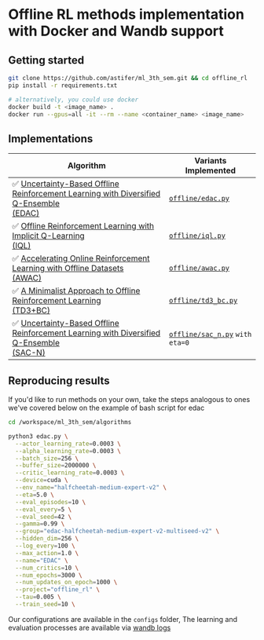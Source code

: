# Offline RL methods implementation with Docker and Wandb support


## Getting started
```bash
git clone https://github.com/astifer/ml_3th_sem.git && cd offline_rl
pip install -r requirements.txt

# alternatively, you could use docker
docker build -t <image_name> .
docker run --gpus=all -it --rm --name <container_name> <image_name>
```

## Implementations
| Algorithm                                                                                                                       | Variants Implemented                                  |
|---------------------------------------------------------------------------------------------------------------------------------|-------------------------------------------------------|
| ✅ [Uncertainty-Based Offline Reinforcement Learning with Diversified Q-Ensemble <br>(EDAC)](https://arxiv.org/abs/2110.01548)  | [`offline/edac.py`](algorithms/edac.py)               |
| ✅ [Offline Reinforcement Learning with Implicit Q-Learning <br>(IQL)](https://arxiv.org/abs/2110.06169)                        | [`offline/iql.py`](algorithms/iql.py)                 |
| ✅ [Accelerating Online Reinforcement Learning with Offline Datasets <br>(AWAC)](https://arxiv.org/abs/2006.09359)              | [`offline/awac.py`](algorithms/awac.py)               |
| ✅ [A Minimalist Approach to Offline Reinforcement Learning <br>(TD3+BC)](https://arxiv.org/abs/2106.06860)                     | [`offline/td3_bc.py`](algorithms/td3_bc.py)           |
| ✅ [Uncertainty-Based Offline Reinforcement Learning with Diversified Q-Ensemble <br>(SAC-N)](https://arxiv.org/abs/2110.01548) | [`offline/sac_n.py`](algorithms/edac.py) `with eta=0` |


## Reproducing results
If you'd like to run methods on your own, take the steps analogous to ones we've covered below on the example of bash script for edac
```bash
cd /workspace/ml_3th_sem/algorithms

python3 edac.py \
  --actor_learning_rate=0.0003 \
  --alpha_learning_rate=0.0003 \
  --batch_size=256 \
  --buffer_size=2000000 \
  --critic_learning_rate=0.0003 \
  --device=cuda \
  --env_name="halfcheetah-medium-expert-v2" \
  --eta=5.0 \
  --eval_episodes=10 \
  --eval_every=5 \
  --eval_seed=42 \
  --gamma=0.99 \
  --group="edac-halfcheetah-medium-expert-v2-multiseed-v2" \
  --hidden_dim=256 \
  --log_every=100 \
  --max_action=1.0 \
  --name="EDAC" \
  --num_critics=10 \
  --num_epochs=3000 \
  --num_updates_on_epoch=1000 \
  --project="offline_rl" \
  --tau=0.005 \
  --train_seed=10 \
```
Our configurations are available in the `configs` folder, The learning and evaluation processes are available via [wandb logs](https://wandb.ai/astifer/offline_rl?nw=nwuserastifer)
